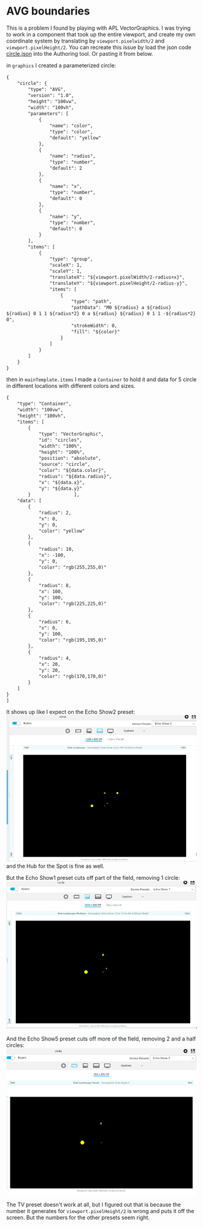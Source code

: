 # AVG boundaries
This is a problem I found by playing with APL VectorGraphics. I was trying to work in a component that took up the entire viewport, and create my own coordinate system by translating by `viewport.pixelwidth/2` and `viewport.pixelHeight/2`.  You can recreate this issue by load the json code [circle.json](circle.json ) into the Authoring tool. Or pasting it from below.

in `graphics` I created a parameterized circle:
```
{
    "circle": {
        "type": "AVG",
        "version": "1.0",
        "height": "100vw",
        "width": "100vh",
        "parameters": [
            {
                "name": "color",
                "type": "color",
                "default": "yellow"
            },
            {
                "name": "radius",
                "type": "number",
                "default": 2
            },
            {
                "name": "x",
                "type": "number",
                "default": 0
            },
            {
                "name": "y",
                "type": "number",
                "default": 0
            }
        ],
        "items": [
            {
                "type": "group",
                "scaleX": 1,
                "scaleY": 1,
                "translateX": "${viewport.pixelWidth/2-radius+x}",
                "translateY": "${viewport.pixelHeight/2-radius-y}",
                "items": [
                    {
                        "type": "path",
                        "pathData": "M0 ${radius} a ${radius} ${radius} 0 1 1 ${radius*2} 0 a ${radius} ${radius} 0 1 1 -${radius*2} 0",
                        "strokeWidth": 0,
                        "fill": "${color}"
                    }
                ]
            }
        ]
    }
}
```

then in `mainTemplate.items` I made a `Container` to hold it and data for 5 circle in different locations with different colors and sizes.
```
{
    "type": "Container",
    "width": "100vw",
    "height": "100vh",
    "items": [
        {
            "type": "VectorGraphic",
            "id": "circles",
            "width": "100%",
            "height": "100%",
            "position": "absolute",
            "source": "circle",
            "color": "${data.color}",
            "radius": "${data.radius}",
            "x": "${data.x}",
            "y": "${data.y}"
        }                ],
    "data": [
        {
            "radius": 2,
            "x": 0,
            "y": 0,
            "color": "yellow"
        },
        {
            "radius": 10,
            "x": -100,
            "y": 0,
            "color": "rgb(255,255,0)"
        },
        {
            "radius": 8,
            "x": 100,
            "y": 100,
            "color": "rgb(225,225,0)"
        },
        {
            "radius": 6,
            "x": 0,
            "y": 100,
            "color": "rgb(195,195,0)"
        },
        {
            "radius": 4,
            "x": 20,
            "y": 20,
            "color": "rgb(170,170,0)"
        }
    ]
}
]
```


It shows up like I expect on the Echo Show2 preset:
![Echo Show2 screenshot](echoShow2.png)
and the Hub for the Spot is fine as well.


But the Echo Show1 preset cuts off part of the field, removing 1 circle:
![Echo Show1 screenshot](echoShow1.png)


And the Echo Show5 preset cuts off more of the field, removing 2 and a half circles:
![Echo Show5 screenshot](echoShow5.png)


The TV preset doesn't work at all, but I figured out that is because the number it generates for `viewport.pixelHeight/2` is wrong and puts it off the screen.  But the numbers for the other presets seem right.
